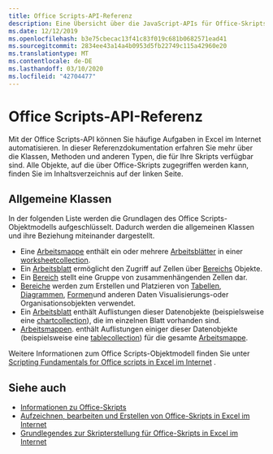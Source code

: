 ```yaml
---
title: Office Scripts-API-Referenz
description: Eine Übersicht über die JavaScript-APIs für Office-Skripts
ms.date: 12/12/2019
ms.openlocfilehash: b3e75cbecac13f41c83f019c681b0682571ead41
ms.sourcegitcommit: 2834ee43a14a4b0953d5fb22749c115a42960e20
ms.translationtype: MT
ms.contentlocale: de-DE
ms.lasthandoff: 03/10/2020
ms.locfileid: "42704477"
---
```

# <a name="office-scripts-api-reference"></a>Office Scripts-API-Referenz

Mit der Office Scripts-API können Sie häufige Aufgaben in Excel im Internet automatisieren. In dieser Referenzdokumentation erfahren Sie mehr über die Klassen, Methoden und anderen Typen, die für Ihre Skripts verfügbar sind. Alle Objekte, auf die über Office-Skripts zugegriffen werden kann, finden Sie im Inhaltsverzeichnis auf der linken Seite.

## <a name="common-classes"></a>Allgemeine Klassen

In der folgenden Liste werden die Grundlagen des Office Scripts-Objektmodells aufgeschlüsselt. Dadurch werden die allgemeinen Klassen und ihre Beziehung miteinander dargestellt.

- Eine [Arbeitsmappe](/javascript/api/office-scripts/excel/excel.workbook) enthält ein oder mehrere [Arbeitsblätter](/javascript/api/office-scripts/excel/excel.worksheet) in einer [worksheetcollection](/javascript/api/office-scripts/excel/excel.worksheetcollection).
- Ein [Arbeitsblatt](/javascript/api/office-scripts/excel/excel.worksheet) ermöglicht den Zugriff auf Zellen über [Bereichs](/javascript/api/office-scripts/excel/excel.range) Objekte.
- Ein [Bereich](/javascript/api/office-scripts/excel/excel.range) stellt eine Gruppe von zusammenhängenden Zellen dar.
- [Bereiche](/javascript/api/office-scripts/excel/excel.range) werden zum Erstellen und Platzieren von [Tabellen](/javascript/api/office-scripts/excel/excel.table), [Diagrammen](/javascript/api/office-scripts/excel/excel.chart), [Formen](/javascript/api/office-scripts/excel/excel.shape)und anderen Daten Visualisierungs-oder Organisationsobjekten verwendet.
- Ein [Arbeitsblatt](/javascript/api/office-scripts/excel/excel.worksheet) enthält Auflistungen dieser Datenobjekte (beispielsweise eine [chartcollection](/javascript/api/office-scripts/excel/excel.chartcollection)), die im einzelnen Blatt vorhanden sind.
- [Arbeitsmappen](/javascript/api/office-scripts/excel/excel.workbook). enthält Auflistungen einiger dieser Datenobjekte (beispielsweise eine [tablecollection](/javascript/api/office-scripts/excel/excel.tablecollection)) für die gesamte [Arbeitsmappe](/javascript/api/office-scripts/excel/excel.workbook).

Weitere Informationen zum Office Scripts-Objektmodell finden Sie unter [Scripting Fundamentals for Office scripts in Excel im Internet](/office/dev/scripts/develop/scripting-fundamentals) .

## <a name="see-also"></a>Siehe auch

- [Informationen zu Office-Skripts](/office/dev/scripts/overview/excel)
- [Aufzeichnen, bearbeiten und Erstellen von Office-Skripts in Excel im Internet](/office/dev/scripts/tutorials/excel-tutorial)
- [Grundlegendes zur Skripterstellung für Office-Skripts in Excel im Internet](/office/dev/scripts/develop/scripting-fundamentals)
